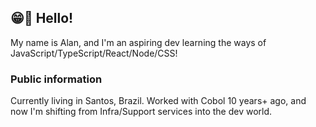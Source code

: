 ## 	😁📢 Hello!

My name is Alan, and I'm an aspiring dev learning the ways of JavaScript/TypeScript/React/Node/CSS!

### Public information

Currently living in Santos, Brazil. Worked with Cobol 10 years+ ago, and now I'm shifting from Infra/Support services into the dev world. 

